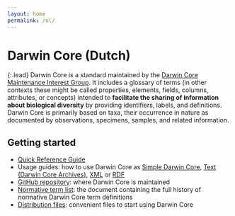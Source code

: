 ```yaml
---
layout: home
permalink: /nl/
---
```


# Darwin Core (Dutch)

{:.lead}
Darwin Core is a standard maintained by the [Darwin Core Maintenance Interest Group](https://www.tdwg.org/standards/dwc/#maintenance-group">). It includes a glossary of terms (in other contexts these might be called properties, elements, fields, columns, attributes, or concepts) intended to **facilitate the sharing of information about biological diversity** by providing identifiers, labels, and definitions. Darwin Core is primarily based on taxa, their occurrence in nature as documented by observations, specimens, samples, and related information.

## Getting started

- [Quick Reference Guide](terms/)
- Usage guides: how to use Darwin Core as [Simple Darwin Core](simple/), [Text (Darwin Core Archives)](text/), [XML](xml/) or [RDF](rdf/)
- [GitHub repository](https://github.com/tdwg/dwc): where Darwin Core is maintained
- [Normative term list](list/): the document containing the full history of normative Darwin Core term definitions
- [Distribution files](https://github.com/tdwg/dwc/tree/master/dist): convenient files to start using Darwin Core

